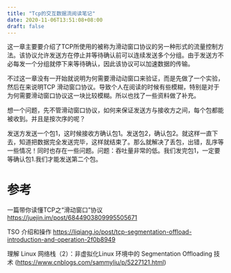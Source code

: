```yaml
---
title: "Tcp的交互数据流阅读笔记"
date: 2020-11-06T13:51:08+08:00
draft: false
---
```


这一章主要要介绍了TCP所使用的被称为滑动窗口协议的另一种形式的流量控制方法。该协议允许发送方在停止并等待确认前可以连续发送多个分组。由于发送方不必每发一个分组就停下来等待确认，因此该协议可以加速数据的传输。

不过这一章没有一开始就说明为何需要滑动动窗口来验证，而是先做了一个实验，然后在来说明TCP 滑动窗口协议。导致个人在阅读的时候有些模糊，特别是对于为何需要滑动窗口协议这一块比较模糊。所以也找了一些资料做了补充。



想一个问题，先不管滑动窗口协议，如何来保证发送方与接收方之间，每个包都能被收到。并且是按次序的呢？







发送方发送一个包1，这时候接收方确认包1。发送包2，确认包2。就这样一直下去，知道把数据完全发送完毕，这样就结束了。那么就解决了丢包，出错，乱序等一些情况！同时也存在一些问题。问题：吞吐量非常的低。我们发完包1，一定要等确认包1.我们才能发送第二个包。















# 参考

一篇带你读懂TCP之“滑动窗口”协议  https://juejin.im/post/6844903809995505671

TSO 介绍和操作  https://liqiang.io/post/tcp-segmentation-offload-introduction-and-operation-2f0b8949

理解 Linux 网络栈（2）：非虚拟化Linux 环境中的 Segmentation Offloading 技术 (https://www.cnblogs.com/sammyliu/p/5227121.html)